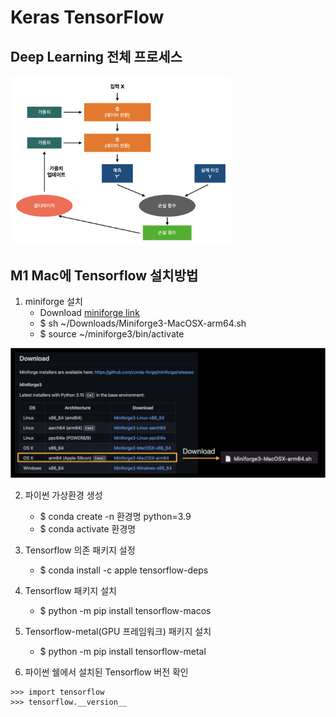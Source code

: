 # Keras TensorFlow
## Deep Learning 전체 프로세스
<img src="images/dl_simplewholeprocess.png" width="70%">

## M1 Mac에 Tensorflow 설치방법
1. miniforge 설치
    - Download [miniforge link](https://github.com/conda-forge/miniforge)
    - $ sh ~/Downloads/Miniforge3-MacOSX-arm64.sh
    - $ source ~/miniforge3/bin/activate

<img src="images/miniforge.png">
<br>


2. 파이썬 가상환경 생성
    - $ conda create -n 환경명 python=3.9
    - $ conda activate 환경명

3. Tensorflow 의존 패키지 설정
    - $ conda install -c apple tensorflow-deps

4. Tensorflow 패키지 설치
    - $ python -m pip install tensorflow-macos

5. Tensorflow-metal(GPU 프레임워크) 패키지 설치
    - $ python -m pip install tensorflow-metal

6. 파이썬 쉘에서 설치된 Tensorflow 버전 확인
```
>>> import tensorflow
>>> tensorflow.__version__
```